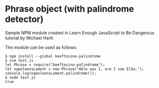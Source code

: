 # Phrase object (with palindrome detector)

Sample NPM module created in Learn Enough JavaScript to Be Dangerous tutorial by Michael Hartl.

The module can be used as follows:
```
$ npm install --global beeftosino-palindrome
$ vim test.js
let Phrase = require("beeftosino-palindrome");
let napoleonsLament = new Phrase("Able was I, ere I saw Elba.");
console.log(napoleonsLament.palindrome());
$ node test.js
true
```